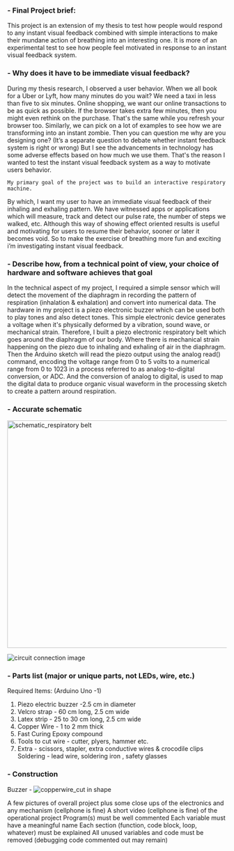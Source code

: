 ### - Final Project brief:

This project is an extension of my thesis to test how people would respond 
to any instant visual feedback combined with simple interactions to make their mundane 
action of breathing into an interesting one. It is more of an experimental test to see 
how people feel motivated in response to an instant visual feedback system. 

### - Why does it have to be immediate visual feedback?
During my thesis research, I observed a user behavior. 
When we all book for a Uber or Lyft, how many minutes do you wait? We need a taxi in less 
than five to six minutes. Online shopping, we want our online transactions to be as quick as possible. 
If the browser takes extra few minutes, then you might even rethink on the purchase. That's the same 
while you refresh your browser too. Similarly, we can pick on a lot of examples to see how we are 
transforming into an instant zombie. Then you can question me why are you designing one? 
(It’s a separate question to debate whether instant feedback system is right or wrong) 
But I see the advancements in technology has some adverse effects based on how much we use them. 
That's the reason I wanted to test the instant visual feedback system as a way to motivate users behavior.

    My primary goal of the project was to build an interactive respiratory machine.
By which, I want my user to have an immediate visual feedback of their inhaling and 
exhaling pattern. We have witnessed apps or applications which will measure, track 
and detect our pulse rate, the number of steps we walked, etc. Although this way of 
showing effect oriented results is useful and motivating for users to resume their 
behavior, sooner or later it becomes void. So to make the exercise of breathing more 
fun and exciting i’m investigating instant visual feedback.  

### - Describe how, from a technical point of view, your choice of hardware and software achieves that goal 
In the technical aspect of my project, I required a simple sensor which will detect the movement 
of the diaphragm in recording the pattern of respiration (inhalation & exhalation) and convert into 
numerical data. The hardware in my project is a piezo electronic buzzer which can be used both to play 
tones and also detect tones. This simple electronic device generates a voltage when it's physically 
deformed by a vibration, sound wave, or mechanical strain. Therefore, I built a piezo electronic 
respiratory belt which goes around the diaphragm of our body. Where there is mechanical strain 
happening on the piezo due to inhaling and exhaling of air in the diaphragm. Then the Arduino 
sketch will read the piezo output using the analog read() command, encoding the voltage range 
from 0 to 5 volts to a numerical range from 0 to 1023 in a process referred to as analog-to-digital 
conversion, or ADC. And the conversion of analog to digital, is used to map the digital data to 
produce organic visual waveform in the processing sketch to create a pattern around respiration.

### - Accurate schematic
<img width="523" alt="schematic_respiratory belt" src="https://cloud.githubusercontent.com/assets/13222494/25495017/8c8b969e-2b30-11e7-9b29-d1207aa59b9d.png">

![circuit connection image](https://cloud.githubusercontent.com/assets/13222494/25495151/0e2eb3a2-2b31-11e7-8f98-2356a76119cc.png)

### - Parts list (major or unique parts, not LEDs, wire, etc.)
Required Items: (Arduino Uno -1)
1. Piezo electric buzzer -2.5 cm in diameter
2. Velcro strap - 60 cm long, 2.5 cm wide
3. Latex strip - 25 to 30 cm long, 2.5 cm wide
4. Copper Wire - 1 to 2 mm thick
5. Fast Curing Epoxy compound 
6. Tools to cut wire - cutter, plyers, hammer etc.
7. Extra - scissors, stapler, extra conductive wires & crocodile clips 
Soldering - lead wire, soldering iron , safety glasses
### - Construction
Buzzer -
![copperwire_cut in shape](https://cloud.githubusercontent.com/assets/13222494/25790706/d2ed0676-336f-11e7-877f-4a091a7e0f10.JPG)





A few pictures of overall project plus some close ups of the electronics and any mechanism (cellphone is fine)
A short video (cellphone is fine) of the operational project
Program(s) must be well commented
Each variable must have a meaningful name
Each section (function, code block, loop, whatever) must be explained
All unused variables and code must be removed (debugging code commented out may remain)




		
